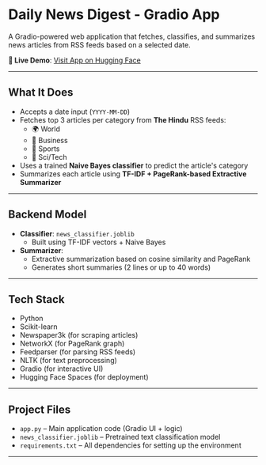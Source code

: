 # Daily News Digest - Gradio App

A Gradio-powered web application that fetches, classifies, and summarizes news articles from RSS feeds based on a selected date.

**🔗 Live Demo**: [Visit App on Hugging Face](https://huggingface.co/spaces/Deejay888/News_Classifier)  

---

## What It Does

- Accepts a date input (`YYYY-MM-DD`)
- Fetches top 3 articles per category from **The Hindu** RSS feeds:
  - 🌍 World
  - 💼 Business
  - 🏏 Sports
  - 🔬 Sci/Tech
- Uses a trained **Naive Bayes classifier** to predict the article's category
- Summarizes each article using **TF-IDF + PageRank-based Extractive Summarizer**

---

## Backend Model

- **Classifier**: `news_classifier.joblib`  
  - Built using TF-IDF vectors + Naive Bayes
- **Summarizer**: 
  - Extractive summarization based on cosine similarity and PageRank
  - Generates short summaries (2 lines or up to 40 words)

---

## Tech Stack

-  Python
-  Scikit-learn
-  Newspaper3k (for scraping articles)
-  NetworkX (for PageRank graph)
-  Feedparser (for parsing RSS feeds)
-  NLTK (for text preprocessing)
-  Gradio (for interactive UI)
-  Hugging Face Spaces (for deployment)

---

## Project Files

- `app.py` – Main application code (Gradio UI + logic)
- `news_classifier.joblib` – Pretrained text classification model
- `requirements.txt` – All dependencies for setting up the environment

---


